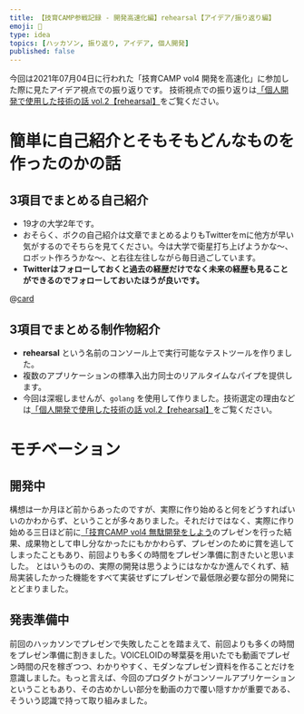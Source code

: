 ```yaml
---
title: 【技育CAMP参戦記録 - 開発高速化編】rehearsal【アイデア/振り返り編】
emoji: 🎉
type: idea
topics: [ハッカソン, 振り返り, アイデア, 個人開発]
published: false
---
```


<!--todo: イベント名を確認する-->
今回は2021年07月04日に行われた「技育CAMP vol4 開発を高速化」に参加した際に見たアイデア視点での振り返りです。
技術視点での振り返りは[「個人開発で使用した技術の話 vol.2【rehearsal】](introduce_rehearsal_02)をご覧ください。


# 簡単に自己紹介とそもそもどんなものを作ったのかの話
## 3項目でまとめる自己紹介

- 19才の大学2年です。
- おそらく、ボクの自己紹介は文章でまとめるよりもTwitterをmに他方が早い気がするのでそちらを見てください。今は大学で衛星打ち上げようかな～、ロボット作ろうかな～、と右往左往しながら毎日過ごしています。
- **Twitterはフォローしておくと過去の経歴だけでなく未来の経歴も見ることができるのでフォローしておいたほうが良いです。**

@[card](https://twitter.com/streamwest1629)

## 3項目でまとめる制作物紹介

- **rehearsal** という名前のコンソール上で実行可能なテストツールを作りました。
- 複数のアプリケーションの標準入出力同士のリアルタイムなパイプを提供します。
- 今回は深堀しませんが、`golang` を使用して作りました。技術選定の理由などは[「個人開発で使用した技術の話 vol.2【rehearsal】](introduce_rehearsal_02)をご覧ください。

# モチベーション
## 開発中
構想は一か月ほど前からあったのですが、実際に作り始めると何をどうすればいいのかわからず、ということが多々ありました。それだけではなく、実際に作り始める三日ほど前に[「技育CAMP vol4 無駄開発をしよう](introduce_desires-of-sheep_01)のプレゼンを行った結果、成果物として申し分なかったにもかかわらず、プレゼンのために賞を逃してしまったこともあり、前回よりも多くの時間をプレゼン準備に割きたいと思いました。
とはいうものの、実際の開発は思うようにはなかなか進んでくれず、結局実装したかった機能をすべて実装せずにプレゼンで最低限必要な部分の開発にとどまりました。

## 発表準備中
前回のハッカソンでプレゼンで失敗したことを踏まえて、前回よりも多くの時間をプレゼン準備に割きました。VOICELOIDの琴葉葵を用いたでも動画でプレゼン時間の尺を稼ぎつつ、わかりやすく、モダンなプレゼン資料を作ることだけを意識しました。もっと言えば、今回のプロダクトがコンソールアプリケーションということもあり、その古めかしい部分を動画の力で覆い隠すかが重要である、そういう認識で持って取り組みました。

<!-- todo: 続きを書く -->